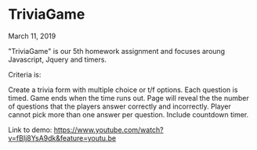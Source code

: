 # TriviaGame

March 11, 2019

"TriviaGame" is our 5th homework assignment and focuses aroung Javascript, Jquery and timers.

Criteria is:

Create a trivia form with multiple choice or t/f options.
Each question is timed.
Game ends when the time runs out. 
Page will reveal the the number of questions that the players answer correctly and incorrectly.
Player cannot pick more than one answer per question.
Include countdown timer.


Link to demo: https://www.youtube.com/watch?v=fBIj8YsA9dk&feature=youtu.be